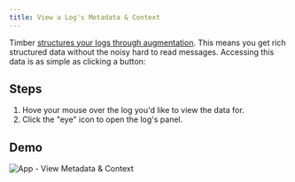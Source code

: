 ```yaml
---
title: View a Log's Metadata & Context
---
```

Timber [structures your logs through augmentation](/concepts/structuring-through-augmentation). This means you get rich structured data without the noisy hard to read messages. Accessing this data is as simple as clicking a button:


## Steps

1. Hove your mouse over the log you'd like to view the data for.
2. Click the "eye" icon to open the log's panel.


## Demo

![App - View Metadata & Context](//images.contentful.com/h6vh38q7qvzk/6iqcKJH8I0S42KKEQm4Giy/ef0b247abe28500ecd08205b741e82ae/Screen_Recording_2017-08-12_at_01.19_PM.gif)
